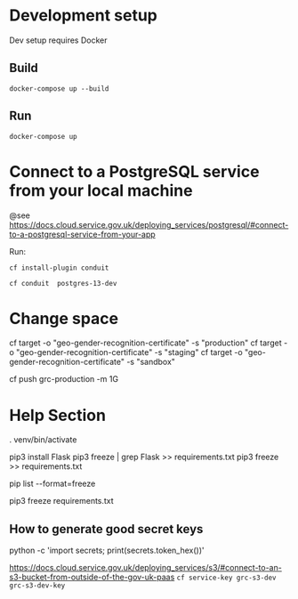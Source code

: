 
# Development setup
Dev setup requires Docker

## Build
```
docker-compose up --build
```

## Run
```
docker-compose up
```


# Connect to a PostgreSQL service from your local machine
@see https://docs.cloud.service.gov.uk/deploying_services/postgresql/#connect-to-a-postgresql-service-from-your-app

Run:
```
cf install-plugin conduit
```

```
cf conduit  postgres-13-dev
```


# Change space
cf target -o "geo-gender-recognition-certificate" -s "production"
cf target -o "geo-gender-recognition-certificate" -s "staging"
cf target -o "geo-gender-recognition-certificate" -s "sandbox"

cf push grc-production -m 1G


# Help Section
. venv/bin/activate

pip3 install Flask
pip3 freeze | grep Flask >> requirements.txt
pip3 freeze >> requirements.txt

pip list --format=freeze

pip3 freeze requirements.txt


## How to generate good secret keys
python -c 'import secrets; print(secrets.token_hex())'

https://docs.cloud.service.gov.uk/deploying_services/s3/#connect-to-an-s3-bucket-from-outside-of-the-gov-uk-paas
`cf service-key grc-s3-dev grc-s3-dev-key`